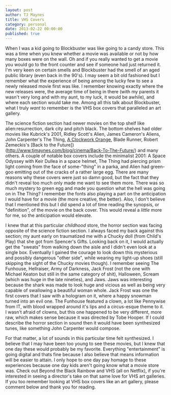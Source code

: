 ```yaml
---
layout: post
author: TJ Maynes
title: VHS Covers
category: personal
date: 2013-02-22 00:00:00
published: true
---
```

When I was a kid going to Blockbuster was like going to a candy store. This was a time when you knew whether a movie was available or not by how many boxes were on the wall. Oh and if you really wanted to get a movie you would go to the front counter and see if someone had just returned it. I'm very keen on certain smells and Blockbuster had the smell of an aged public library (even back in the 90's). I may seem a bit old fashioned but I remember what the experience of being among the lucky few to see a newly released movie first was like. I remember knowing exactly where the new releases were, the average time of being in there (with my parents it wasn't very long and with my aunt, to my luck, it would be awhile), and where each section would take me. Among all this talk about Blockbuster, what I truly *want* to remember is the VHS box covers that paralleled an art gallery. 

The science fiction section had newer movies on the top shelf like alien:resurrection, dark city and pitch black. The bottom shelves had older movies like Kubrick's 2001, Ridley Scott's Alien, James Cameron's Aliens, John Carpenter's The Thing, [A Clockwork Orange](http://tjmaynes.com/blog/cinema/A-Clockwork-Orange), Blade Runner, Robert Zemeckis's [Back to the Future])(http://www.tjmaynes.com/blog/cinema/Back-To-The-Future/) and many others. A couple of notable box covers include the minimalist 2001: A Space Odyssey with Keir Dullea in a space helmet, The Thing had piercing prism light coming from the face of some-"thing" in a parka, and Alien had green-goo emitting out of the cracks of a rather large egg. There are many reasons why these covers were just so damn good, but the fact that they didn't reveal too much only made me want to see them more. There was so much mystery to green egg and made you question what the hell was going on in The Thing? I remember the fonts also playing a part on the anticipation I would have for a movie (the more creative, the better). Also, I don't believe that I mentioned this but I did spend a lot of time reading the synopsis, or "definition", of the movie on the back cover. This would reveal a *little* more for me, so the anticipation would elevate.

I knew that at this particular *childhood* store, the horror section was facing opposite of the science fiction section. I always faced my back against this section; my aunt early on traumatized me with a Chucky doll (from Child's Play) that she got from Spencer's Gifts. Looking back on it, I would actually get the "sweats" from walking down the aisle and I didn't even look at a single box. Eventually I gained the courage to look down this mysterious and possibly dangerous "other side", while wearing my light-up shoes (still skipping the sight of the Chucky movies though). I remember seeing The Funhouse, Hellraiser, Army of Darkness, Jack Frost (not the one with Michael Keaton but still in the same category of shit), Halloween, Scream (which was huge in the late nineties), and Jaws. Jaws was interesting because the shark was made to look huge and vicious as well as being very capable of swallowing a beautiful woman whole. Jack Frost was one the first covers that I saw with a hologram on it, where a happy snowman turned into an evil one. The Funhouse featured a clown, a lot like Pennywise from IT, with blood wrapped around it's lips and a circus-esque theme to it. I wasn't afraid of clowns, but this one happened to be very different, more raw, which makes sense because it was directed by Tobe Hooper. If I could describe the horror section in sound then it would have been synthesized tunes, like something John Carpenter would compose.

For that matter, a lot of sounds in this particular time felt synthesized. I believe that I may have been too young to see these movies, but I knew that one day these would probably be my favorite. Everything "entertainment" is going digital and thats fine because I also believe that means information will be easier to attain. I only hope to one day pay homage to these experiences because one day kids aren't going know what a movie store was. Check out Beyond the Black Rainbow and VHS (all on Netflix), if you're interested in seeing a director's take on that same love for VHS art galleries. If you too remember looking at VHS box covers like an art gallery, please comment below and thank you for reading.

